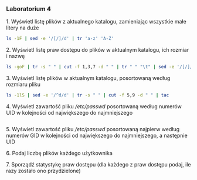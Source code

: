 ### Laboratorium 4

1\. Wyświetl listę plików z aktualnego katalogu, zamieniając wszystkie małe litery na duże
```sh
ls -1F | sed -e '/[/]/d' | tr 'a-z' 'A-Z'
```
2\. Wyświetl listę praw dostępu do plików w aktualnym katalogu, ich rozmiar i nazwę
```sh
ls -goF | tr -s " " | cut -f 1,3,7 -d " " | tr " " "\t" | sed -e '/[/]/d'
```
3\. Wyświetl listę plików w aktualnym katalogu, posortowaną według rozmiaru pliku
```sh
ls -1lS | sed -e '/^d/d' | tr -s " " | cut -f 5,9 -d " " | tac
```
4\. Wyświetl zawartość pliku */etc/passwd* posortowaną według numerów UID w kolejności 
od największego do najmniejszego
```sh

```
5\. Wyświetl zawartość pliku */etc/passwd* posortowaną najpierw według numerów GID 
w kolejności od największego do najmniejszego, a następnie UID

6\. Podaj liczbę plików każdego użytkownika

7\. Sporządź statystykę praw dostępu (dla każdego z praw dostępu podaj, ile razy zostało 
ono przydzielone)
